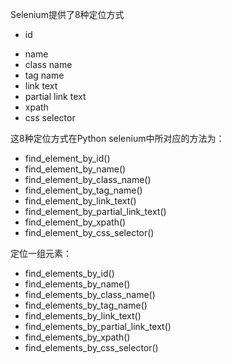 Selenium提供了8种定位方式

* id

- name
- class name
- tag name
- link text
- partial link text
- xpath
- css selector

这8种定位方式在Python selenium中所对应的方法为：

- find_element_by_id()
- find_element_by_name()
- find_element_by_class_name()
- find_element_by_tag_name()
- find_element_by_link_text()
- find_element_by_partial_link_text()
- find_element_by_xpath()
- find_element_by_css_selector()

定位一组元素：

- find_elements_by_id()
- find_elements_by_name()
- find_elements_by_class_name()
- find_elements_by_tag_name()
- find_elements_by_link_text()
- find_elements_by_partial_link_text()
- find_elements_by_xpath()
- find_elements_by_css_selector()
